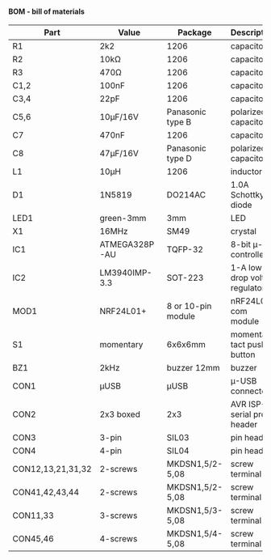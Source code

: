 #### BOM - bill of materials

Part              | Value         | Package            | Description  
----------------- | ------------- | ------------------ | -----------  
R1                | 2k2           | 1206               | capacitor
R2                | 10kΩ          | 1206               | capacitor
R3                | 470Ω          | 1206               | capacitor
C1,2              | 100nF         | 1206               | capacitor
C3,4              | 22pF          | 1206               | capacitor
C5,6              | 10µF/16V      | Panasonic type B   | polarized capacitor
C7                | 470nF         | 1206               | capacitor
C8                | 47µF/16V      | Panasonic type D   | polarized capacitor
L1                | 10µH          | 1206               | inductor
D1                | 1N5819        | DO214AC            | 1.0A Schottky diode
LED1              | green-3mm     | 3mm                | LED
X1                | 16MHz         | SM49               | crystal
IC1               | ATMEGA328P-AU | TQFP-32            | 8-bit µ-controller
IC2               | LM3940IMP-3.3 | SOT-223            | 1-A low-drop volt. regulator
MOD1              | NRF24L01+     | 8 or 10-pin module | nRF24L01+ com module
S1                | momentary     | 6x6x6mm            | momentary tact push button
BZ1               | 2kHz          | buzzer 12mm        | buzzer
CON1              | µUSB          | µUSB               | µ-USB connector
CON2              | 2x3 boxed     | 2x3                | AVR ISP-6 serial prog. header
CON3              | 3-pin         | SIL03              | pin header
CON4              | 4-pin         | SIL04              | pin header
CON12,13,21,31,32 | 2-screws      | MKDSN1,5/2-5,08    | screw terminal
CON41,42,43,44    | 2-screws      | MKDSN1,5/2-5,08    | screw terminal
CON11,33          | 3-screws      | MKDSN1,5/3-5,08    | screw terminal
CON45,46          | 4-screws      | MKDSN1,5/4-5,08    | screw terminal

